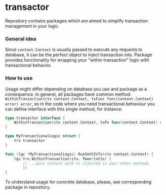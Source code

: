 # transactor

Repository contains packages which are aimed to simplify transaction management in your logic.

### General idea
Since `context.Context` is usually passed to execute any requests to database, it can be the perfect object to inject transaction into. Package provides functionality for wrapping your "within transaction" logic with transactional behavior.

### How to use
Usage might differ depending on database you use and package as a consequence. In general, all packages have common method `WithinTransaction(ctx context.Context, txFunc func(context.Context) error) error`, so in the code where you need transactional behaviour you can define interface with this single method, for instance:

```go
type transactor interface {
	WithinTransaction(ctx context.Context, txFn func(context.Context) error) error
}

type MyTransactionalLogic struct {
	trx transactor
}

func (lgc *MyTransactionalLogic) RunSmthInTx(ctx context.Context) {
	lgc.trx.WithinTransaction(ctx, func(txCtx) {
		// ...pass context with tx injected in your other methods
        })
}
```
To understand usage for concrete database, please, see corresponding package in repository.